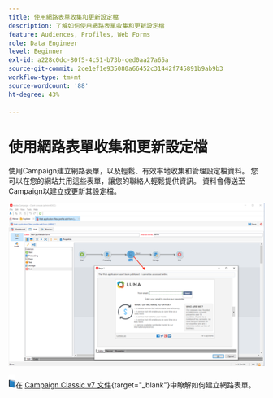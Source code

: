 ```yaml
---
title: 使用網路表單收集和更新設定檔
description: 了解如何使用網路表單收集和更新設定檔
feature: Audiences, Profiles, Web Forms
role: Data Engineer
level: Beginner
exl-id: a228c0dc-80f5-4c51-b73b-ced0aa27a65a
source-git-commit: 2ce1ef1e935080a66452c31442f745891b9ab9b3
workflow-type: tm+mt
source-wordcount: '88'
ht-degree: 43%

---
```


# 使用網路表單收集和更新設定檔

使用Campaign建立網路表單，以及輕鬆、有效率地收集和管理設定檔資料。 您可以在您的網站共用這些表單，讓您的聯絡人輕鬆提供資訊。 資料會傳送至Campaign以建立或更新其設定檔。

![](assets/web-form-page.png)

![](../assets/do-not-localize/book.png)在 [Campaign Classic v7 文件](https://experienceleague.adobe.com/docs/campaign-classic/using/designing-content/web-forms/about-web-forms.html?lang=zh-Hant){target="_blank"}中瞭解如何建立網路表單。
